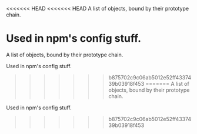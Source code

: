 <<<<<<< HEAD
<<<<<<< HEAD
A list of objects, bound by their prototype chain.

Used in npm's config stuff.
=======
A list of objects, bound by their prototype chain.

Used in npm's config stuff.
>>>>>>> b875702c9c06ab5012e52ff4337439b03918f453
=======
A list of objects, bound by their prototype chain.

Used in npm's config stuff.
>>>>>>> b875702c9c06ab5012e52ff4337439b03918f453
